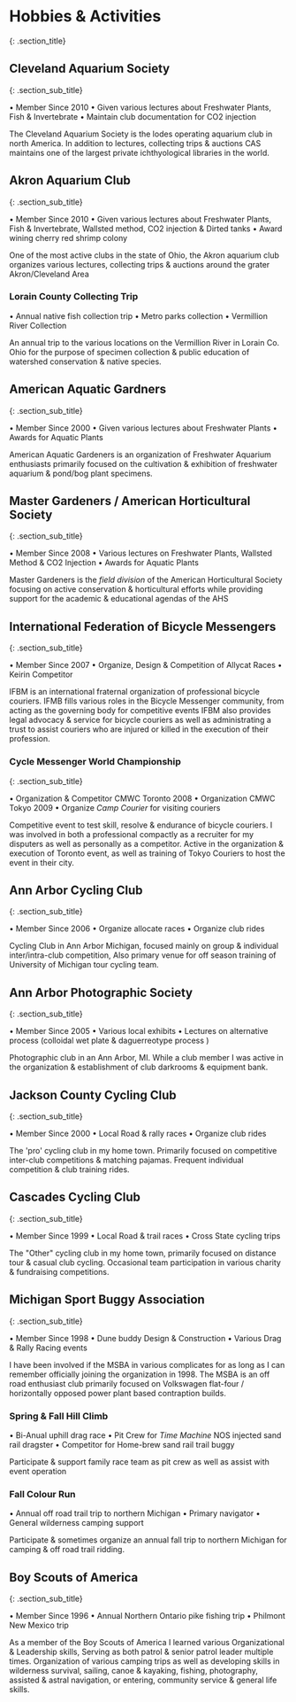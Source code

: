 # <span class = "recent_projects">Hobbies & Activities
{: .section_title}

## Cleveland Aquarium Society
{: .section_sub_title}

• Member Since 2010
• Given various lectures about Freshwater Plants, Fish & Invertebrate
• Maintain club documentation for CO2 injection

The Cleveland Aquarium Society is the lodes operating aquarium club in north America. In addition to lectures, collecting trips & auctions CAS maintains one of the largest private ichthyological libraries in the world. 

## Akron Aquarium Club
{: .section_sub_title}

• Member Since 2010
• Given various lectures about Freshwater Plants, Fish & Invertebrate, Wallsted method, CO2 injection & Dirted tanks
• Award wining cherry red shrimp colony

One of the most active clubs in the state of Ohio, the Akron aquarium club organizes various lectures, collecting trips & auctions around the grater Akron/Cleveland Area

### Lorain County Collecting Trip

• Annual native fish collection trip
• Metro parks collection
• Vermillion River Collection

An annual trip to the various locations on the Vermillion River in Lorain Co. Ohio for the purpose of specimen collection & public education of watershed conservation & native species.

## American Aquatic Gardners
{: .section_sub_title}

• Member Since 2000
• Given various lectures about Freshwater Plants
• Awards for Aquatic Plants

American Aquatic Gardeners is an organization of Freshwater Aquarium enthusiasts primarily focused on the cultivation & exhibition of freshwater aquarium & pond/bog plant specimens.

## Master Gardeners / American Horticultural Society
{: .section_sub_title}

• Member Since 2008
• Various lectures on Freshwater Plants, Wallsted Method & CO2 Injection
• Awards for Aquatic Plants

Master Gardeners is the *field division* of the American Horticultural Society focusing on active conservation & horticultural efforts while providing support for the academic & educational agendas of the AHS 

## International Federation of Bicycle Messengers
{: .section_sub_title}

• Member Since 2007
• Organize, Design & Competition of Allycat Races
• Keirin Competitor

IFBM is an international fraternal organization of professional bicycle couriers. IFMB fills various roles in the Bicycle Messenger community, from acting as the governing body for competitive events IFBM also provides legal advocacy & service for bicycle couriers as well as administrating a trust to assist couriers who are injured or killed in the execution of their profession.

### Cycle Messenger World Championship
{: .section_sub_title}

• Organization & Competitor CMWC Toronto 2008
• Organization CMWC Tokyo 2009
• Organize *Camp Courier* for visiting couriers

Competitive event to test skill, resolve & endurance of bicycle couriers. I was involved in both a professional compactly as a recruiter for my disputers as well as personally as a competitor. Active in the organization & execution of Toronto event, as well as training of Tokyo Couriers to host the event in their city.

## Ann Arbor Cycling Club
{: .section_sub_title}

• Member Since 2006
• Organize allocate races
• Organize club rides

Cycling Club in Ann Arbor Michigan, focused mainly on group & individual inter/intra-club competition, Also primary venue for off season training of University of Michigan tour cycling team.

## Ann Arbor Photographic Society
{: .section_sub_title}

• Member Since 2005
• Various local exhibits
• Lectures on alternative process (colloidal wet plate & daguerreotype process )

Photographic club in an Ann Arbor, MI. While a club member I was active in the organization & establishment of club darkrooms & equipment bank.

## Jackson County Cycling Club
{: .section_sub_title}

• Member Since 2000
• Local Road & rally races
• Organize club rides

The 'pro' cycling club in my home town. Primarily focused on competitive inter-club competitions & matching pajamas. Frequent individual competition & club training rides.

## Cascades Cycling Club
{: .section_sub_title}

• Member Since 1999
• Local Road & trail races
• Cross State cycling trips

The "Other" cycling club in my home town, primarily focused on distance tour & casual club cycling. Occasional team participation in various charity & fundraising competitions.

## Michigan Sport Buggy Association
{: .section_sub_title}

• Member Since 1998
• Dune buddy Design & Construction
• Various Drag & Rally Racing events

I have been involved if the MSBA in various complicates for as long as I can remember officially joining the organization in 1998. The MSBA is an off road enthusiast club primarily focused on Volkswagen flat-four / horizontally opposed power plant based contraption builds.

### Spring & Fall Hill Climb

• Bi-Anual uphill drag race
• Pit Crew for *Time Machine* NOS injected sand rail dragster
• Competitor for Home-brew sand rail trail buggy

Participate & support family race team as pit crew as well as assist with event operation

### Fall Colour Run 

• Annual off road trail trip to northern Michigan
• Primary navigator
• General wilderness camping support

Participate & sometimes organize an annual fall trip to northern Michigan for camping & off road trail ridding.

## Boy Scouts of America
{: .section_sub_title}

• Member Since 1996
• Annual Northern Ontario pike fishing trip
• Philmont New Mexico trip 

As a member of the Boy Scouts of America I learned various Organizational & Leadership skills, Serving as both patrol & senior patrol leader multiple times. Organization of various camping trips as well as developing skills in wilderness survival, sailing, canoe & kayaking, fishing, photography, assisted & astral navigation, or entering, community service & general life skills.

